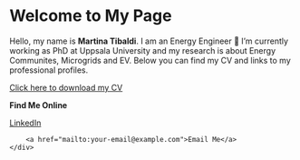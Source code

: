 <!DOCTYPE html>
<html lang="en">
<head>
    <meta charset="UTF-8">
    <meta name="viewport" content="width=device-width, initial-scale=1.0">
</head>
<body>
    <h1>Welcome to My Page</h1>
    <p>Hello, my name is <strong>Martina Tibaldi</strong>. I am an Energy Engineer
🔭 I’m currently working as PhD at Uppsala University and my research is about Energy Communites, Microgrids and EV. Below you can find my CV and links to my professional profiles.<CV 2024/p>
    

<a href="CV 2024-2.pdf" download>Click here to download my CV</a>

 <strong>Find Me Online</strong>
<div class="social-links">
        <a href="https://linkedin.com/in/martina-tibaldi" target="_blank">LinkedIn</a>

        <a href="mailto:your-email@example.com">Email Me</a>
    </div>
</body>
</html>
<!--
**martina-tibaldi/martina-tibaldi** is a ✨ _special_ ✨ repository because its `README.md` (this file) appears on your GitHub profile.

Here are some ideas to get you started:

- ...
- 🌱 I’m currently learning ...
- 👯 I’m looking to collaborate on ...
- 🤔 I’m looking for help with ...
- 💬 Ask me about ...
- 📫 How to reach me: ...
- 😄 Pronouns: ...
- ⚡ Fun fact: ...
-->
